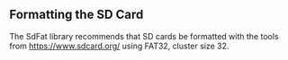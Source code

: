 

## Formatting the SD Card

The SdFat library recommends that SD cards be formatted with the tools from https://www.sdcard.org/ using FAT32, cluster size 32.
